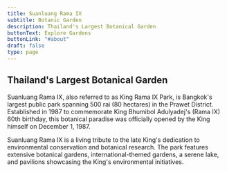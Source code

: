```yaml
---
title: Suanluang Rama IX
subtitle: Botanic Garden
description: Thailand's Largest Botanical Garden
buttonText: Explore Gardens
buttonLink: "#about"
draft: false
type: page
---
```


## Thailand's Largest Botanical Garden

Suanluang Rama IX, also referred to as King Rama IX Park, is Bangkok's largest public park spanning 500 rai (80 hectares) in the Prawet District. Established in 1987 to commemorate King Bhumibol Adulyadej's (Rama IX) 60th birthday, this botanical paradise was officially opened by the King himself on December 1, 1987.

Suanluang Rama IX is a living tribute to the late King's dedication to environmental conservation and botanical research. The park features extensive botanical gardens, international-themed gardens, a serene lake, and pavilions showcasing the King's environmental initiatives.
